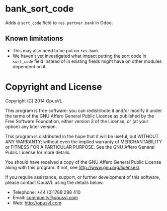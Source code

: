 # bank\_sort\_code

Adds a `sort_code` field to `res.partner.bank` in Odoo.

## Known limitations

* This may also need to be put on `res.bank`
* We haven't yet investigated what impact putting the sort code in `sort_code`
  field instead of in existing fields might have on other modules dependent on it.

# Copyright and License

Copyright (C) 2014 OpusVL

This program is free software: you can redistribute it and/or modify
it under the terms of the GNU Affero General Public License as
published by the Free Software Foundation, either version 3 of the
License, or (at your option) any later version.

This program is distributed in the hope that it will be useful,
but WITHOUT ANY WARRANTY; without even the implied warranty of
MERCHANTABILITY or FITNESS FOR A PARTICULAR PURPOSE.  See the
GNU Affero General Public License for more details.

You should have received a copy of the GNU Affero General Public License
along with this program.  If not, see <http://www.gnu.org/licenses/>.

If you require assistance, support, or further development of this
software, please contact OpusVL using the details below:

* Telephone: +44 (0)1788 298 410
* Email: community@opusvl.com
* Web: http://opusvl.com
